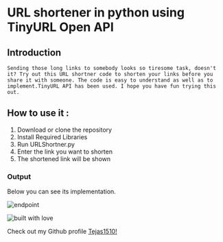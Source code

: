 # URL shortener in python using TinyURL Open API

## Introduction
```
Sending those long links to somebody looks so tiresome task, doesn't it? Try out this URL shortner code to shorten your links before you share it with someone. The code is easy to understand as well as to implement.TinyURL API has been used. I hope you have fun trying this out.
```
## How to use it :
1. Download or clone the repository
2. Install Required Libraries
3. Run URLShortner.py
4. Enter the link you want to shorten
5. The shortened link will be shown

### Output
Below you can see its implementation.

![endpoint](https://github.com/smriti1313/Hacking-Scripts/blob/main/URLShortner/images/input_with_output.png)

![built with love](https://forthebadge.com/images/badges/built-with-love.svg)

Check out my Github profile [Tejas1510!](https://github.com/Tejas1510)
